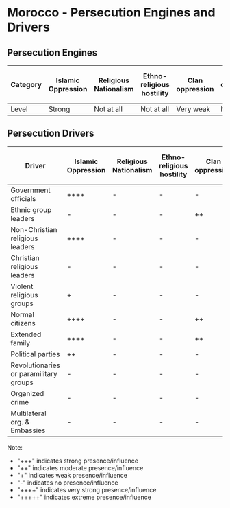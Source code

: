 # Morocco - Persecution Engines and Drivers

## Persecution Engines

| Category | Islamic Oppression | Religious Nationalism | Ethno-religious hostility | Clan oppression | Christian denominational oppression | Communist and post-Communist oppression | Secular intolerance | Dictatorial paranoia | Organized corruption and crime |
|----------|-------------------|----------------------|---------------------------|-----------------|-------------------------------------|------------------------------------------|---------------------|---------------------|------------------------------|
| Level | Strong | Not at all | Not at all | Very weak | Not at all | Not at all | Not at all | Medium | Not at all |

## Persecution Drivers

| Driver | Islamic Oppression | Religious Nationalism | Ethno-religious hostility | Clan oppression | Christian denominational oppression | Communist and post-Communist oppression | Secular intolerance | Dictatorial paranoia | Organized corruption and crime |
|--------|-------------------|----------------------|---------------------------|-----------------|-------------------------------------|------------------------------------------|---------------------|---------------------|------------------------------|
| Government officials | ++++ | - | - | - | - | - | - | +++ | - |
| Ethnic group leaders | - | - | - | ++ | - | - | - | - | - |
| Non-Christian religious leaders | ++++ | - | - | - | - | - | - | - | - |
| Christian religious leaders | - | - | - | - | - | - | - | - | - |
| Violent religious groups | + | - | - | - | - | - | - | - | - |
| Normal citizens | ++++ | - | - | ++ | - | - | - | - | - |
| Extended family | ++++ | - | - | ++ | - | - | - | - | - |
| Political parties | ++ | - | - | - | - | - | - | - | - |
| Revolutionaries or paramilitary groups | - | - | - | - | - | - | - | - | - |
| Organized crime | - | - | - | - | - | - | - | - | - |
| Multilateral org. & Embassies | - | - | - | - | - | - | - | - | - |

Note: 
- "+++" indicates strong presence/influence
- "++" indicates moderate presence/influence
- "+" indicates weak presence/influence
- "-" indicates no presence/influence
- "++++" indicates very strong presence/influence
- "+++++" indicates extreme presence/influence